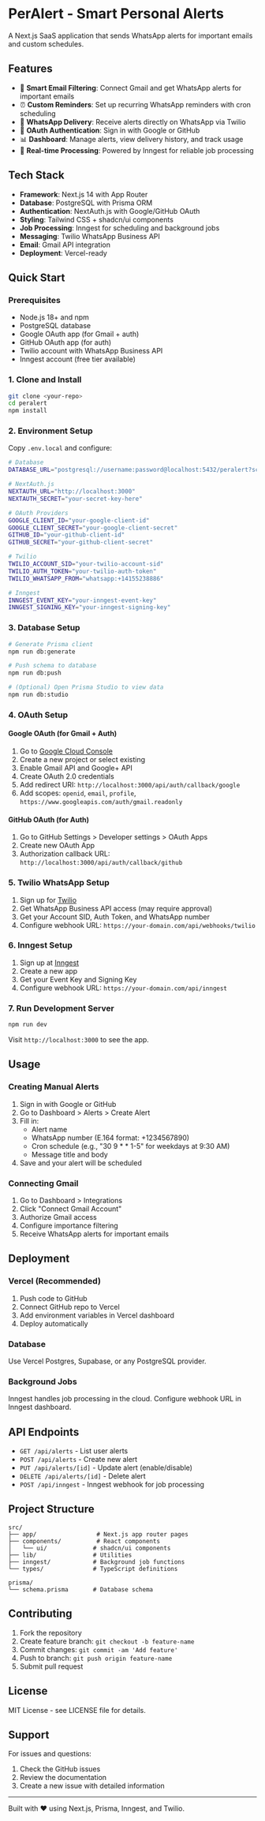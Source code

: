 # PerAlert - Smart Personal Alerts

A Next.js SaaS application that sends WhatsApp alerts for important emails and custom schedules.

## Features

- 📧 **Smart Email Filtering**: Connect Gmail and get WhatsApp alerts for important emails
- ⏰ **Custom Reminders**: Set up recurring WhatsApp reminders with cron scheduling
- 💬 **WhatsApp Delivery**: Receive alerts directly on WhatsApp via Twilio
- 🔐 **OAuth Authentication**: Sign in with Google or GitHub
- 📊 **Dashboard**: Manage alerts, view delivery history, and track usage
- 🎯 **Real-time Processing**: Powered by Inngest for reliable job processing

## Tech Stack

- **Framework**: Next.js 14 with App Router
- **Database**: PostgreSQL with Prisma ORM
- **Authentication**: NextAuth.js with Google/GitHub OAuth
- **Styling**: Tailwind CSS + shadcn/ui components  
- **Job Processing**: Inngest for scheduling and background jobs
- **Messaging**: Twilio WhatsApp Business API
- **Email**: Gmail API integration
- **Deployment**: Vercel-ready

## Quick Start

### Prerequisites

- Node.js 18+ and npm
- PostgreSQL database
- Google OAuth app (for Gmail + auth)
- GitHub OAuth app (for auth)
- Twilio account with WhatsApp Business API
- Inngest account (free tier available)

### 1. Clone and Install

```bash
git clone <your-repo>
cd peralert
npm install
```

### 2. Environment Setup

Copy `.env.local` and configure:

```bash
# Database
DATABASE_URL="postgresql://username:password@localhost:5432/peralert?schema=public"

# NextAuth.js
NEXTAUTH_URL="http://localhost:3000"
NEXTAUTH_SECRET="your-secret-key-here"

# OAuth Providers
GOOGLE_CLIENT_ID="your-google-client-id"
GOOGLE_CLIENT_SECRET="your-google-client-secret"
GITHUB_ID="your-github-client-id"
GITHUB_SECRET="your-github-client-secret"

# Twilio
TWILIO_ACCOUNT_SID="your-twilio-account-sid"
TWILIO_AUTH_TOKEN="your-twilio-auth-token"
TWILIO_WHATSAPP_FROM="whatsapp:+14155238886"

# Inngest
INNGEST_EVENT_KEY="your-inngest-event-key"
INNGEST_SIGNING_KEY="your-inngest-signing-key"
```

### 3. Database Setup

```bash
# Generate Prisma client
npm run db:generate

# Push schema to database
npm run db:push

# (Optional) Open Prisma Studio to view data
npm run db:studio
```

### 4. OAuth Setup

#### Google OAuth (for Gmail + Auth)
1. Go to [Google Cloud Console](https://console.cloud.google.com)
2. Create a new project or select existing
3. Enable Gmail API and Google+ API
4. Create OAuth 2.0 credentials
5. Add redirect URI: `http://localhost:3000/api/auth/callback/google`
6. Add scopes: `openid`, `email`, `profile`, `https://www.googleapis.com/auth/gmail.readonly`

#### GitHub OAuth (for Auth)
1. Go to GitHub Settings > Developer settings > OAuth Apps
2. Create new OAuth App
3. Authorization callback URL: `http://localhost:3000/api/auth/callback/github`

### 5. Twilio WhatsApp Setup

1. Sign up for [Twilio](https://www.twilio.com)
2. Get WhatsApp Business API access (may require approval)
3. Get your Account SID, Auth Token, and WhatsApp number
4. Configure webhook URL: `https://your-domain.com/api/webhooks/twilio`

### 6. Inngest Setup

1. Sign up at [Inngest](https://www.inngest.com)
2. Create a new app
3. Get your Event Key and Signing Key
4. Configure webhook URL: `https://your-domain.com/api/inngest`

### 7. Run Development Server

```bash
npm run dev
```

Visit `http://localhost:3000` to see the app.

## Usage

### Creating Manual Alerts

1. Sign in with Google or GitHub
2. Go to Dashboard > Alerts > Create Alert
3. Fill in:
   - Alert name
   - WhatsApp number (E.164 format: +1234567890)
   - Cron schedule (e.g., "30 9 * * 1-5" for weekdays at 9:30 AM)
   - Message title and body
4. Save and your alert will be scheduled

### Connecting Gmail

1. Go to Dashboard > Integrations
2. Click "Connect Gmail Account"
3. Authorize Gmail access
4. Configure importance filtering
5. Receive WhatsApp alerts for important emails

## Deployment

### Vercel (Recommended)

1. Push code to GitHub
2. Connect GitHub repo to Vercel
3. Add environment variables in Vercel dashboard
4. Deploy automatically

### Database

Use Vercel Postgres, Supabase, or any PostgreSQL provider.

### Background Jobs

Inngest handles job processing in the cloud. Configure webhook URL in Inngest dashboard.

## API Endpoints

- `GET /api/alerts` - List user alerts
- `POST /api/alerts` - Create new alert
- `PUT /api/alerts/[id]` - Update alert (enable/disable)
- `DELETE /api/alerts/[id]` - Delete alert
- `POST /api/inngest` - Inngest webhook for job processing

## Project Structure

```
src/
├── app/                 # Next.js app router pages
├── components/          # React components
│   └── ui/             # shadcn/ui components
├── lib/                # Utilities
├── inngest/            # Background job functions
└── types/              # TypeScript definitions

prisma/
└── schema.prisma       # Database schema
```

## Contributing

1. Fork the repository
2. Create feature branch: `git checkout -b feature-name`
3. Commit changes: `git commit -am 'Add feature'`
4. Push to branch: `git push origin feature-name`
5. Submit pull request

## License

MIT License - see LICENSE file for details.

## Support

For issues and questions:
1. Check the GitHub issues
2. Review the documentation
3. Create a new issue with detailed information

---

Built with ❤️ using Next.js, Prisma, Inngest, and Twilio.